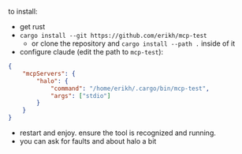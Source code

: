 to install:

- get rust
- `cargo install --git https://github.com/erikh/mcp-test`
    - or clone the repository and `cargo install --path .` inside of it
- configure claude (edit the path to `mcp-test`):

```json
{
    "mcpServers": {
        "halo": {
            "command": "/home/erikh/.cargo/bin/mcp-test",
            "args": ["stdio"]
        }
    }
}
```

- restart and enjoy. ensure the tool is recognized and running.
- you can ask for faults and about halo a bit
